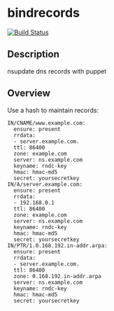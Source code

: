 bindrecords
====

[![Build
Status](https://secure.travis-ci.org/garethr/garethr-diamond.png)](http://travis-ci.org/garethr/garethr-diamond)

## Description
nsupdate dns records with puppet


Overview
--------

Use a hash to maintain records:
```
IN/CNAME/www.example.com:
  ensure: present
  rrdata:
  - server.example.com.
  ttl: 86400
  zone: example.com
  server: ns.example.com
  keyname: rndc-key
  hmac: hmac-md5
  secret: yoursecretkey
IN/A/server.example.com:
  ensure: present
  rrdata:
  - 192.168.0.1
  ttl: 86400
  zone: example.com
  server: ns.example.com
  keyname: rndc-key
  hmac: hmac-md5
  secret: yoursecretkey
IN/PTR/1.0.168.192.in-addr.arpa:
  ensure: present
  rrdata:
  - server.example.com.
  ttl: 86400
  zone: 0.168.192.in-addr.arpa
  server: ns.example.com
  keyname: rndc-key
  hmac: hmac-md5
  secret: yoursecretkey
```

